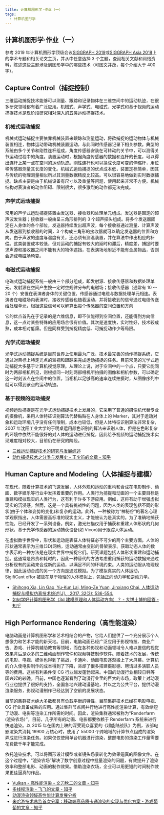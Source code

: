 ```yaml
---
title: 计算机图形学·作业（一）
tags:
  - 计算机图形学
---
```


## 计算机图形学·作业（一）

参考 2019 年计算机图形学顶级会议[SIGGRAPH 2019](http://kesen.realtimerendering.com/sig2019.html)或[SIGGRAPH Asia 2018](http://kesen.realtimerendering.com/siga2018Papers.htm)上的学术专题和相关论文主页，并从中任意选择 3 个主题，查阅相关文献和网络资料，陈述这些主题涉及到图形学中的哪些技术（可图文并茂，每个介绍大于 400 字）。

## Capture Control（捕捉控制）

三维运动捕捉技术能够可以测量、跟踪和记录物体在三维空间中的运动轨迹，在很多研究领域都有着广泛应用。机械式、声学式、电磁式、光学式和基于视频的运动捕捉技术是现阶段研究相对深入的五类运动捕捉技术。

### 机械式运动捕捉

机械式运动捕捉主要依靠机械装置来跟踪和测量运动，将欲捕捉的运动物体与机械装置相连，物体运动带动机械装置运动，与此同时传感器记录下相关参数。典型的系统由多个关节和刚性连杆组成，角度传感器安装在可转动的关节中，可以测得关节运动过程中的角度。装置运动时，根据角度传感器的数据和连杆的长度，可以得出连杆上某一点在空间的运动轨迹。刚性连杆也可以换成长度可变的伸缩杆，用位移传感器测量其长度的变化。机械式运动捕捉的优点成本低，装置定标简单，因其与传统的物理测量相似所以其测量数据精度比较高。可以很容易地做到实时数据捕捉。缺点主要是由于机械设备有尺寸以及重量等问题，使用起来非常不方便。机械结构对表演者的动作阻碍、限制很大，很多激烈的动作都无法完成。

### 声学式运动捕捉

常用的声学式运动捕捉装置由发送器、接收器和处理单元组成。发送器是固定的超声波发生器；接收器一般由呈三角形排列的 3 个超声探头组成。将多个发送器固定在人身体的各个部位，发送器持续发出超声波，每个接收器通过测量、计算声波从发送器到接收器的时间，3 个构成三角形的接收器就可以确定发送器的位置和方向。由于声波的速度与温度有关，还必须有测温装置，并在算法中作出相应的补偿。这类装置成本较低，但对运动的捕捉有较大的延时和滞后，精度差，捕捉时要求声源和接收器之间不能有大的物体遮挡，在表演场地附近不能有金属物品，否则会造成电磁场畸变。

### 电磁式运动捕捉

电磁式运动捕捉系统一般由三个部分组成，即发射源、接收传感器和数据处理单元。发射源在空间产生按一定时空规律分布的电磁场；接收传感器（通常有 10 ～ 20 个）安置在表演者身体的关键位置，传感器通过电缆与数据处理单元相连。表演者在电磁场内表演时，接收传感器也随着运动，并将接收到的信号通过电缆传送给处理单元，根据这些信号可以解算出每个传感器的空间位置和方向

它的优点首先在于记录的是六维信息，即不仅能得到空间位置，还能得到方向信息，这一点对某些特殊的应用场合很有价值。其次是速度快，实时性好，技术较成熟，成本相对低廉。但是同样受到捕捉精度低、可捕捉动作少等局限。

### 光学式运动捕捉

光学式运动捕捉系统是目前世界上使用最为广泛、技术最完善的动作捕捉系统，它通过对目标上特定光点的监视和跟踪来完成运动捕捉的任务。目前常见的光学式运动捕捉大多基于计算机视觉原理。从理论上说，对于空间中的一个点，只要它能同时为两部相机所见，则根据同一时刻两部相机所拍摄的图像和相机参数，可以确定这一时刻该点在空间中的位置。当相机以足够高的速率连续拍摄时，从图像序列中就可以得到该点的运动轨迹。

### 基于视频的运动捕捉

视频运动捕捉是在光学式运动捕捉技术上发展的，它采用了普通的摄像机代替专业的摄像机，采用人体特征识别算法代替黏贴在人身体上的 Marker，其对于运动对象和运动环境几乎没有任何限制，成本也较低，但是人体特征识别算法非常复杂，2007 年沈阳工业大学的于明桌运用颜色识别的算法来识别人体，但是在色彩复杂的环境中依然不能很好的对人体的运动进行捕捉，因此给予视频的运动捕捉技术实现难度相对较大，目前仍在研究的阶段。

- [三维运动捕捉技术的研究与发展综述](https://wenku.baidu.com/view/cd8aea217ed5360cba1aa8114431b90d6c85892d.html)
- [动作捕捉技术之分类与发展史 - 王少笛的文章 - 知乎](https://zhuanlan.zhihu.com/p/42012815)

## Human Capture and Modeling（人体捕捉与建模）

在现代，随着计算技术的飞速发展，人体外观和运动的重构和合成在电影制作、动画、数字娱乐等行业中发挥着重要的作用。人类行为捕捉和动画的一个主要目标是重建和模拟现实的人类行为，这有利于许多下游应用。例如，这将有助于增强虚拟现实的沉浸感。然而，这是一个具有挑战性的问题，因为人类的表现包括不同的形状(由于个体和姿势的变化)和复杂的运动。此外，一种被称为“神秘谷”的著名心理学观察指出，人体需要高标准的现实主义，才能被认为是真实的。为了准确地捕获性能，已经开发了一系列设备。例如，激光扫描仪用于捕获和重建人体形状的几何形状，基于光学传感器的运动捕获设备(如 Vicon)用于跟踪人体运动。

在虚拟数字世界中，形状和运动是表征人体特征必不可少的两个主要方面。人体的形状通常表示为三维(3D)网格，运动通常由变形的骨架表示。获取动态人体的数字表示的一种方法是在现实世界中捕捉它们。研究课题包括人体形状重建和运动捕捉。这通常是昂贵和耗时的，因此一种替代的方法考虑重用捕获的运动数据来通过分析现有的运动来合成新的运动，以满足不同的环境约束。人类的运动服从物理规律，因此运动合成的另一个方向是通过模拟。为了模拟真实的人体运动，SigiﬁCant eﬀor 被放在基于物理的人体模拟上，包括正向动力学和逆动力学。

- [Shihong Xia, Lin Gao, Yu-Kun Lai, Ming-Ze Yuan, Jinxiang Chai. 人体运动捕捉与模拟仿真技术综述[J]. , 2017, 32(3): 536-554.](http://jcst.ict.ac.cn/CN/Y2017/V32/I3/536)
- [如何学好计算机图形学（3d 建模原理和人体运动方向）？ - 大饼土博的回答 - 知乎](https://www.zhihu.com/question/20443490/answer/15228191)

## High Performance Rendering（高性能渲染）

电脑动画是计算机图形学和艺术相结合的产物，它给人们提供了一个充分展示个人想像力和艺术才能的新天地。目前，电脑动画已经广泛应用于影视特技、商业广告、游戏、计算机辅助教育等领域，而在各种影视和动画领域令人难以置信的视觉效果背后是众多的三维动画制作软件和视频特技制作软件。随着技术的发展，传统的电影、电视、媒体也得到了挑战，卡通片、动画电影逐渐搬上了大屏幕。计算机的介入使电影制作的成本得到了下降，咨却了很多搭建摄影棚、聘请过多演职人员等的费用。这些有利条件使 CG 行业越发蓬勃起来。中国的动漫行业相较日韩等国兴起的较晚。目前，中国也逐渐看到了动漫行业里的巨大的市场，政策上对动漫行业也提供了很好的支持，全国各地兴建动漫基地，并以之为公共平台，提供动漫渲染服务，影视动漫制作已经达到了空前的发展状态。

目前的集群技术绝大多数都具有负载平衡的特性，目前集群技术已经在电影电视、 CG 行业具备成熟的应用。通过集群节点间并行地进行高性能渲染计算，有效缩短了动漫、电影等渲染工作所需的时间。因此，渲染集群通常被称为“Renderfarm (渲染农场）”。目前，几乎所有的动画、电影都要依赖于 Renderfarm 系统来进行快速渲染。以 2015 年在国内上映的深受观众喜爱的《超能陆战队》为例，该部电影渲染共消耗 19900 万核心时，使用了 55000 个跨地域的计算节点组成的渲染弄成进行渲染任务。如果仅仅使用单台机器进行渲染，整部电影的渲染工作量需要花费数千年才能完成。

依托渲染技术，可以将图形设计模型或者镜头场景转化为效果逼真的图像文件。在这个过程中，“渲染农场”解决了数字创意过程中批量渲染的问题，有效提升了渲染效率和整部电影、动画的制作效果。借助渲染农场，企业可以用更短的时间制作效果更佳逼真的作品。

- [Vulkan - 高性能渲染 - 文刀秋二的文章 - 知乎](https://zhuanlan.zhihu.com/p/20712354)
- [多线程渲染 - 飞飞的文章 - 知乎](https://zhuanlan.zhihu.com/p/44116722)
- [动漫渲染领域高性能计算发展分析](https://www.docin.com/p-2151439109.html)
- [米哈游技术总监首次分享：移动端高品质卡通渲染的实现与优化方案 - 游戏葡萄的文章 - 知乎](https://zhuanlan.zhihu.com/p/37001473)
